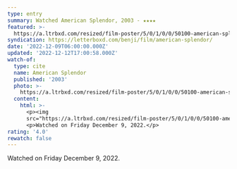 ```yaml
---
type: entry
summary: Watched American Splendor, 2003 - ★★★★
featured: >-
  https://a.ltrbxd.com/resized/film-poster/5/0/1/0/0/50100-american-splendor-0-600-0-900-crop.jpg?v=3f0871bd2c
syndication: https://letterboxd.com/benji/film/american-splendor/
date: '2022-12-09T06:00:00.000Z'
updated: '2022-12-12T17:00:58.000Z'
watch-of:
  type: cite
  name: American Splendor
  published: '2003'
  photo: >-
    https://a.ltrbxd.com/resized/film-poster/5/0/1/0/0/50100-american-splendor-0-600-0-900-crop.jpg?v=3f0871bd2c
  content:
    html: >-
      <p><img
      src="https://a.ltrbxd.com/resized/film-poster/5/0/1/0/0/50100-american-splendor-0-600-0-900-crop.jpg?v=3f0871bd2c"/></p>
      <p>Watched on Friday December 9, 2022.</p>
rating: '4.0'
rewatch: false
---
```

Watched on Friday December 9, 2022.
